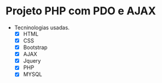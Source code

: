 # Projeto PHP com PDO e AJAX
  * Tecninologias usadas.
    * [X] HTML
    * [X] CSS
    * [X] Bootstrap
    * [X] AJAX
    * [X] Jquery
    * [X] PHP
    * [X] MYSQL
